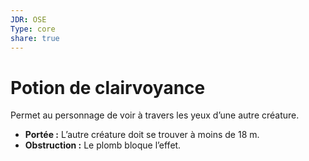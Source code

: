 ```yaml
---
JDR: OSE
Type: core
share: true
---
```

# Potion de clairvoyance

Permet au personnage de voir à travers les yeux d’une autre créature.

- **Portée :** L’autre créature doit se trouver à moins de 18 m.
- **Obstruction :** Le plomb bloque l’effet.